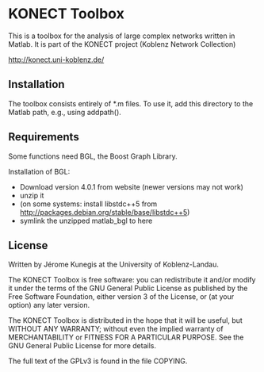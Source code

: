 # KONECT Toolbox

This is a toolbox for the analysis of large complex networks written in
Matlab.  It is part of the KONECT project (Koblenz Network Collection)

http://konect.uni-koblenz.de/

## Installation

The toolbox consists entirely of *.m files.  To use it, add this
directory to the Matlab path, e.g., using addpath().  

## Requirements

Some functions need BGL, the Boost Graph Library. 

Installation of BGL:
* Download version 4.0.1 from website (newer versions may not work)
* unzip it
* (on some systems:  install libstdc++5 from http://packages.debian.org/stable/base/libstdc++5)
* symlink the unzipped matlab_bgl to here

## License

Written by Jérome Kunegis at the University of Koblenz-Landau.

The KONECT Toolbox is free software: you can redistribute it and/or modify it under the
terms of the GNU General Public License as published by the Free
Software Foundation, either version 3 of the License, or (at your
option) any later version. 

The KONECT Toolbox is distributed in the hope that it will be useful, but WITHOUT ANY
WARRANTY; without even the implied warranty of MERCHANTABILITY or
FITNESS FOR A PARTICULAR PURPOSE.  See the GNU General Public License
for more details. 

The full text of the GPLv3 is found in the file COPYING.
